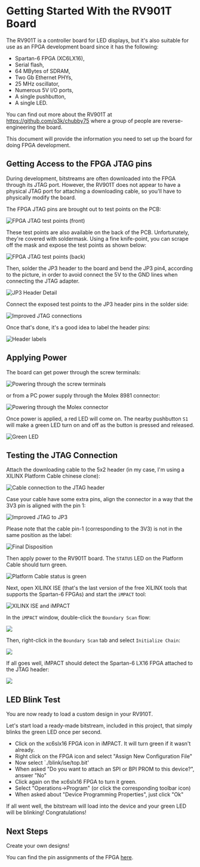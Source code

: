 # Getting Started With the RV901T Board

The RV901T is a controller board for LED displays, but it's also suitable
for use as an FPGA development board since it has the following:

* Spartan-6 FPGA (XC6LX16),
* Serial flash,
* 64 MBytes of SDRAM,
* Two Gb Ethernet PHYs,
* 25 MHz oscillator,
* Numerous 5V I/O ports,
* A single pushbutton,
* A single LED.

You can find out more about the RV901T at https://github.com/q3k/chubby75
where a group of people are reverse-engineering the board.

This document will provide the information you need to set up the board
for doing FPGA development.


## Getting Access to the FPGA JTAG pins

During development, bitstreams are often downloaded into the FPGA through its JTAG port.
However, the RV901T does not appear to have a physical JTAG port for
attaching a downloading cable, so you'll have to physically modify the board.

The FPGA JTAG pins are brought out to test points on the PCB:

![FPGA JTAG test points (front)](jtag_test_points_front.jpg)

These test points are also available on the back of the PCB.
Unfortunately, they're covered with soldermask.
Using a fine knife-point, you can scrape off the mask and expose the 
test points as shown below:

![FPGA JTAG test points (back)](jtag_test_points_back.jpg)

Then, solder the JP3 header to the board and bend the JP3 pin4, 
according to the picture, in order to avoid connect the 5V to the GND 
lines when connecting the JTAG adapter.

![JP3 Header Detail](improved_jtag_jp3_detail.jpg)

Connect the exposed test points to the JP3 header pins in the solder side:

![Improved JTAG connections](improved_jtag_connections.jpg)


Once that's done, it's a good idea to label the header pins:

![Header labels](improved_jtag_labels.jpg)




## Applying Power

The board can get power through the screw terminals:

![Powering through the screw terminals](screw_terminal_power.jpg)

or from a PC power supply through the Molex 8981 connector:

![Powering through the Molex connector](molex_power.jpg)

Once power is applied, a red LED will come on.
The nearby pushbutton `S1` will make a green LED turn on and off
as the button is pressed and released.

![Green LED](green_led.jpg)


## Testing the JTAG Connection

Attach the downloading cable to the 5x2 header (in my case, I'm using a XILINX Platform Cable chinese clone):

![Cable connection to the JTAG header](improved_jtag_cable.jpg)

Case your cable have some extra pins, align the connector in a way that the
3V3 pin is aligned with the pin 1:

![Improved JTAG to JP3](improved_jtag_jp3_cable.jpg)

Please note that the cable pin-1 (corresponding to the 3V3) 
is not in the same position as the label:

![Final Disposition](improved_jtag_orientation.jpg)

Then apply power to the RV901T board.
The `STATUS` LED on the Platform Cable should turn green.

![Platform Cable status is green](improved_jtag_adapter.jpg)

Next, open XILINX ISE (that's the last version of the free XILINX tools
that supports the Spartan-6 FPGAs) and start the `iMPACT` tool:

![XILINX ISE and iMPACT](start_impact.png)

In the `iMPACT` window, double-click the `Boundary Scan` flow:

![](boundary_scan.png)

Then, right-click in the `Boundary Scan` tab and select `Initialize Chain`:

![](scan_chain.png)

If all goes well, iMPACT should detect the Spartan-6 LX16 FPGA attached to the JTAG header:

![](xc6slx16_detected.png)

## LED Blink Test

You are now ready to load a custom design in your RV910T.

Let's start load a ready-made bitstream, included in this project, that simply blinks the green 
LED once per second.

* Click on the xc6slx16 FPGA icon in iMPACT. It will turn green if it wasn't already.
* Right click on the FPGA icon and select "Assign New Configuration File"
* Now select `./blink/ise/top.bit'
* When asked "Do you want to attach an SPI or BPI PROM to this device?", answer "No"
* Click again on the xc6slx16 FPGA to turn it green.
* Select "Operations->Program" (or click the corresponding toolbar icon)
* When asked about "Device Programming Properties", just click "Ok"

If all went well, the bitstream will load into the device and your green LED will be blinking! Congratulations!

## Next Steps

Create your own designs!

You can find the pin assignments of the FPGA  [here](https://github.com/q3k/chubby75/blob/master/doc/hardware.md).


